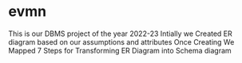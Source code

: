 # evmn

This is our DBMS project of the year 2022-23 
Intially we Created ER diagram based on our assumptions and attributes
Once Creating We Mapped 7 Steps for Transforming ER Diagram into Schema diagram
